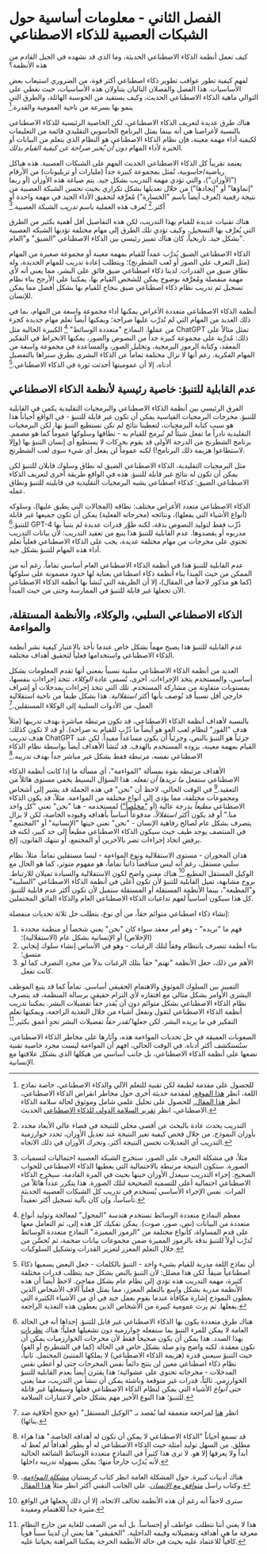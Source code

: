 # الفصل الثاني - معلومات أساسية حول الشبكات العصبية للذكاء الاصطناعي

كيف تعمل أنظمة الذكاء الاصطناعي الحديثة، وما الذي قد نشهده في الجيل القادم من هذه الأنظمة؟

لفهم كيفية تطور عواقب تطوير ذكاء اصطناعي أكثر قوة، من الضروري استيعاب بعض الأساسيات. هذا الفصل والفصلان التاليان يتناولان هذه الأساسيات، حيث نغطي على التوالي ماهية الذكاء الاصطناعي الحديث، وكيف يستفيد من الحوسبة الهائلة، والطرق التي ينمو بها بسرعة من ناحية العمومية والقدرة.[^1]

هناك طرق عديدة لتعريف الذكاء الاصطناعي، لكن الخاصية الرئيسية للذكاء الاصطناعي بالنسبة لأغراضنا هي أنه بينما يمثل البرنامج الحاسوبي التقليدي قائمة من التعليمات لكيفية أداء مهمة معينة، فإن نظام الذكاء الاصطناعي هو النظام الذي يتعلم من البيانات أو الخبرة لأداء المهام *دون أن يُخبر صراحة عن كيفية القيام بذلك.*

يعتمد تقريباً كل الذكاء الاصطناعي الحديث المهم على الشبكات العصبية. هذه هياكل رياضية/حاسوبية، تُمثل بمجموعة كبيرة جداً (مليارات أو تريليونات) من الأرقام ("الأوزان")، والتي تؤدي مهمة التدريب بشكل جيد. يتم صياغة هذه الأوزان (أو ربما "إنماؤها" أو "إيجادها") من خلال تعديلها بشكل تكراري بحيث تحسن الشبكة العصبية من نتيجة رقمية (تُعرف أيضاً باسم "الخسارة") مُعرَّفة لتحقيق الأداء الجيد في مهمة واحدة أو أكثر.[^2] تُعرف هذه العملية باسم *تدريب* الشبكة العصبية.[^3]

هناك تقنيات عديدة للقيام بهذا التدريب، لكن هذه التفاصيل أقل أهمية بكثير من الطرق التي يُعرَّف بها التسجيل، وكيف تؤدي تلك الطرق إلى مهام مختلفة تؤديها الشبكة العصبية بشكل جيد. تاريخياً، كان هناك تمييز رئيسي بين الذكاء الاصطناعي "الضيق" و"العام".

الذكاء الاصطناعي الضيق يُدرَّب عمداً للقيام بمهمة معينة أو مجموعة صغيرة من المهام (مثل التعرف على الصور أو لعب الشطرنج)؛ ويتطلب إعادة تدريب للمهام الجديدة، وله نطاق ضيق من القدرات. لدينا ذكاء اصطناعي ضيق فائق على البشر، مما يعني أنه لأي مهمة منفصلة ومُعرَّفة بوضوح يمكن للشخص القيام بها، يمكننا على الأرجح بناء نظام تسجيل ثم تدريب نظام ذكاء اصطناعي ضيق بنجاح للقيام بها بشكل أفضل مما يمكن للإنسان.

أنظمة الذكاء الاصطناعي متعددة الأغراض يمكنها أداء مجموعة واسعة من المهام، بما في ذلك العديد من المهام التي لم تُدرَّب عليها صراحة؛ ويمكنها أيضاً تعلم مهام جديدة كجزء من عملها. النماذج "متعددة الوسائط" [^4] الكبيرة الحالية مثل ChatGPT تمثل مثالاً على ذلك: مُدرَّبة على مجموعة كبيرة جداً من النصوص والصور، يمكنها الانخراط في التفكير المعقد، وكتابة الرموز البرمجية، وتحليل الصور، والمساعدة في مجموعة واسعة من المهام الفكرية. رغم أنها لا تزال مختلفة تماماً عن الذكاء البشري بطرق سنراها بالتفصيل أدناه، إلا أن عموميتها أحدثت ثورة في الذكاء الاصطناعي.[^5]

## عدم القابلية للتنبؤ: خاصية رئيسية لأنظمة الذكاء الاصطناعي

الفرق الرئيسي بين أنظمة الذكاء الاصطناعي والبرمجيات التقليدية يكمن في القابلية للتنبؤ. مخرجات البرمجيات القياسية يمكن أن تكون غير قابلة للتنبؤ - في الواقع أحياناً هذا هو سبب كتابة البرمجيات، لتعطينا نتائج لم نكن نستطيع التنبؤ بها. لكن البرمجيات التقليدية نادراً ما تفعل شيئاً لم تُبرمج للقيام به - نطاقها وسلوكها عموماً كما هو مصمم. برنامج الشطرنج من الدرجة الأولى قد يقوم بحركات لا يستطيع أي إنسان التنبؤ بها (وإلا لاستطاعوا هزيمة ذلك البرنامج!) لكنه عموماً لن يفعل أي شيء سوى لعب الشطرنج.

مثل البرمجيات التقليدية، الذكاء الاصطناعي الضيق له نطاق وسلوك قابلان للتنبؤ لكن يمكن أن تكون له نتائج غير قابلة للتنبؤ. هذه في الواقع طريقة أخرى لتعريف الذكاء الاصطناعي الضيق: كذكاء اصطناعي يشبه البرمجيات التقليدية في قابليته للتنبؤ ونطاق عمله.

الذكاء الاصطناعي متعدد الأغراض مختلف: نطاقه (المجالات التي يطبق عليها)، وسلوكه (أنواع الأشياء التي يفعلها)، ونتائجه (مخرجاته الفعلية) يمكن أن تكون جميعها غير قابلة للتنبؤ.[^6] GPT-4 دُرِّب فقط لتوليد النصوص بدقة، لكنه طوَّر قدرات عديدة لم يتنبأ بها مدربوه أو يقصدوها. عدم القابلية للتنبؤ هذا ينبع من تعقيد التدريب: لأن بيانات التدريب تحتوي على مخرجات من مهام مختلفة عديدة، يجب على الذكاء الاصطناعي فعلياً تعلم أداء هذه المهام للتنبؤ بشكل جيد.

عدم القابلية للتنبؤ هذا في أنظمة الذكاء الاصطناعي العام أساسي تماماً. رغم أنه من الممكن من حيث المبدأ بناء أنظمة ذكاء اصطناعي بعناية لها حدود مضمونة على سلوكها (كما هو مذكور لاحقاً في المقال)، إلا أن الطريقة التي تُنشأ بها أنظمة الذكاء الاصطناعي الآن تجعلها غير قابلة للتنبؤ في الممارسة وحتى من حيث المبدأ.

## الذكاء الاصطناعي السلبي، والوكلاء، والأنظمة المستقلة، والمواءمة

عدم القابلية للتنبؤ هذا يصبح مهماً بشكل خاص عندما نأخذ بالاعتبار كيفية نشر أنظمة الذكاء الاصطناعي واستخدامها فعلياً لتحقيق أهداف مختلفة.

العديد من أنظمة الذكاء الاصطناعي سلبية نسبياً بمعنى أنها تقدم المعلومات بشكل أساسي، والمستخدم يتخذ الإجراءات. أخرى، تُسمى عادة *الوكلاء*، تتخذ إجراءات بنفسها، بمستويات متفاوتة من مشاركة المستخدم. تلك التي تتخذ إجراءات بمدخلات أو إشراف خارجي أقل نسبياً قد تُوصف بأنها أكثر *استقلالية*. هذا يشكل طيفاً من ناحية استقلالية العمل، من الأدوات السلبية إلى الوكلاء المستقلين.[^7]

بالنسبة لأهداف أنظمة الذكاء الاصطناعي، قد تكون مرتبطة مباشرة بهدف تدريبها (مثلاً هدف "الفوز" لنظام لعب الغو هو أيضاً ما دُرِّب للقيام به صراحة). أو قد لا تكون كذلك: هدف تدريب ChatGPT جزئياً هو التنبؤ بالنص، وجزئياً أن يكون مساعداً مفيداً. لكن عند القيام بمهمة معينة، يزوده المستخدم بالهدف. قد تُنشأ الأهداف أيضاً بواسطة نظام الذكاء الاصطناعي نفسه، مرتبطة فقط بشكل غير مباشر جداً بهدف تدريبه.[^8]

الأهداف مرتبطة بقوة بمسألة "المواءمة"، أي مسألة ما إذا كانت أنظمة الذكاء الاصطناعي ستفعل *ما نريدها أن تفعله*. هذا السؤال البسيط يخفي مستوى هائلاً من التعقيد.[^9] في الوقت الحالي، لاحظ أن "نحن" في هذه الجملة قد يشير إلى أشخاص ومجموعات مختلفة، مما يؤدي إلى أنواع مختلفة من المواءمة. مثلاً، قد يكون الذكاء الاصطناعي *مطيعاً* بدرجة عالية (أو ["مخلصاً"](https://arxiv.org/abs/2003.11157)) لمستخدمه - هنا "نحن" تعني "كل واحد منا." أو قد يكون أكثر *استقلالاً*، مدفوعاً أساساً بأهدافه وقيوده الخاصة، لكن لا يزال يتصرف بشكل عام لصالح رفاهية الإنسان - "نحن" تعني حينها "الإنسانية" أو "المجتمع." في المنتصف يوجد طيف حيث سيكون الذكاء الاصطناعي مطيعاً إلى حد كبير، لكنه قد يرفض اتخاذ إجراءات تضر بالآخرين أو المجتمع، أو تنتهك القانون، إلخ.

هذان المحوران - مستوى الاستقلالية ونوع المواءمة - ليسا مستقلين تماماً. مثلاً، نظام سلبي مستقل، رغم أنه ليس متناقضاً ذاتياً تماماً، هو مفهوم متوتر، كما هو الحال مع الوكيل المستقل المطيع.[^10] هناك معنى واضح لكون الاستقلالية والسيادة تميلان للارتباط. بروح مشابهة، تميل القابلية للتنبؤ لأن تكون أعلى في أنظمة الذكاء الاصطناعي "السلبية" و"المطيعة"، بينما الأنظمة المستقلة أو المستقلة ستميل لأن تكون أكثر عدم قابلية للتنبؤ. كل هذا سيكون أساسياً لفهم تداعيات الذكاء الاصطناعي العام والذكاء الفائق المحتملين.

إنشاء ذكاء اصطناعي متوائم حقاً، من أي نوع، يتطلب حل ثلاثة تحديات منفصلة:

1. فهم ما "نريده" - وهو أمر معقد سواء كان "نحن" يعني شخصاً أو منظمة محددة (الإخلاص) أو الإنسانية بشكل عام (الاستقلالية)؛
2. بناء أنظمة تتصرف بانتظام وفقاً لتلك الرغبات - وهو في الأساس إنشاء سلوك إيجابي متسق؛
3. الأهم من ذلك، جعل الأنظمة "تهتم" حقاً بتلك الرغبات بدلاً من مجرد التصرف كما لو كانت تفعل.

التمييز بين السلوك الموثوق والاهتمام الحقيقي أساسي. تماماً كما قد يتبع الموظف البشري الأوامر بشكل مثالي مع افتقاره لأي التزام حقيقي برسالة المنظمة، قد يتصرف نظام الذكاء الاصطناعي بشكل متوائم دون أن يُقدر حقاً تفضيلات البشر. يمكننا تدريب أنظمة الذكاء الاصطناعي لتقول وتفعل أشياء من خلال التغذية الراجعة، ويمكنها تعلم التفكير في ما يريده البشر. لكن جعلها *تُقدر حقاً* تفضيلات البشر تحدٍ أعمق بكثير.[^11]

الصعوبات العميقة في حل تحديات المواءمة هذه، وآثارها على مخاطر الذكاء الاصطناعي، ستُستكشف أكثر أدناه. في الوقت الحالي، افهم أن المواءمة ليست مجرد خاصية تقنية نضعها على أنظمة الذكاء الاصطناعي، بل جانب أساسي من هيكلها الذي يشكل علاقتها مع الإنسانية.


[^1]: للحصول على مقدمة لطيفة لكن تقنية للتعلم الآلي والذكاء الاصطناعي، خاصة نماذج اللغة، انظر [هذا الموقع.](https://mark-riedl.medium.com/a-very-gentle-introduction-to-large-language-models-without-the-hype-5f67941fa59e) لمقدمة حديثة أخرى حول مخاطر انقراض الذكاء الاصطناعي، انظر [هذا المقال.](https://www.thecompendium.ai/) للحصول على تحليل علمي شامل وموثوق لحالة سلامة الذكاء الاصطناعي، انظر [تقرير السلامة الدولي للذكاء الاصطناعي](https://arxiv.org/abs/2501.17805) الحديث.

[^2]: التدريب يحدث عادة بالبحث عن أقصى محلي للنتيجة في فضاء عالي الأبعاد محدد بأوزان النموذج. من خلال فحص كيفية تغير النتيجة عند تعديل الأوزان، تحدد خوارزمية التدريب أي التعديلات تحسن النتيجة أكثر، وتحرك الأوزان في ذلك الاتجاه.

[^3]: مثلاً، في مشكلة التعرف على الصور، ستخرج الشبكة العصبية احتماليات لتسميات الصورة. ستكون النتيجة مرتبطة بالاحتمالية التي يعطيها الذكاء الاصطناعي للجواب الصحيح. إجراء التدريب سيعدل الأوزان حينها بحيث في المرة القادمة، سيخرج الذكاء الاصطناعي احتمالية أعلى للتسمية الصحيحة لتلك الصورة. هذا يتكرر عدداً هائلاً من المرات. نفس الإجراء الأساسي يُستخدم في تدريب كل الشبكات العصبية الحديثة تأساساً، وإن كان بآلية تسجيل أكثر تعقيداً.

[^4]: معظم النماذج متعددة الوسائط تستخدم هندسة "المحول" لمعالجة وتوليد أنواع متعددة من البيانات (نص، صور، صوت). يمكن تفكيك كل هذه إلى، ثم التعامل معها على قدم المساواة، كأنواع مختلفة من "الرموز المميزة." النماذج متعددة الوسائط تُدرَّب أولاً للتنبؤ بدقة بالرموز المميزة ضمن مجموعات بيانات ضخمة، ثم تُحسَّن من خلال التعلم المعزز لتعزيز القدرات وتشكيل السلوكيات.

[^5]: أن نماذج اللغة مدربة للقيام بشيء واحد - التنبؤ بالكلمات - جعل البعض يسميها ذكاءً اصطناعياً ضيقاً. لكن هذا مضلل: لأن التنبؤ بالنص بشكل جيد يتطلب قدرات مختلفة كثيرة، مهمة التدريب هذه تؤدي إلى نظام عام بشكل مفاجئ. لاحظ أيضاً أن هذه الأنظمة مدربة بشكل واسع بالتعلم المعزز، مما يمثل فعلياً آلاف الأشخاص الذين يعطون النموذج إشارة مكافأة عندما يقوم بعمل جيد في أي من الأشياء الكثيرة التي يفعلها. ثم يرث عمومية كبيرة من الأشخاص الذين يعطون هذه التغذية الراجعة.

[^6]: هناك طرق متعددة يكون بها الذكاء الاصطناعي غير قابل للتنبؤ. إحداها أنه في الحالة العامة لا يمكن للمرء التنبؤ بما ستفعله خوارزمية دون تشغيلها فعلياً؛ هناك [نظريات](https://arxiv.org/abs/1310.3225) بهذا الصدد. هذا يمكن أن يكون صحيحاً فقط لأن مخرجات الخوارزميات يمكن أن تكون معقدة. لكنه واضح وذو صلة بشكل خاص في الحالة (كما في الشطرنج أو الغو) حيث التنبؤ سيعني قدرة (هزيمة الذكاء الاصطناعي) لا يملكها المتنبئ المحتمل. ثانياً، نظام ذكاء اصطناعي معين لن ينتج دائماً نفس المخرجات حتى لو أعطي نفس المدخلات - مخرجاته تحتوي على عشوائية؛ هذا يقترن أيضاً بعدم القابلية للتنبؤ الخوارزمي. ثالثاً، قدرات غير متوقعة وناشئة يمكن أن تنشأ من التدريب، مما يعني حتى *أنواع* الأشياء التي يمكن لنظام الذكاء الاصطناعي فعلها وسيفعلها غير قابلة للتنبؤ؛ هذا النوع الأخير مهم بشكل خاص لاعتبارات السلامة.

[^7]: انظر [هنا](https://arxiv.org/abs/2502.02649) لمراجعة متعمقة لما يُقصد بـ "الوكيل المستقل" (مع حجج أخلاقية ضد بنائها).

[^8]: قد تسمع أحياناً "الذكاء الاصطناعي لا يمكن أن تكون له أهدافه الخاصة." هذا هراء مطلق. من السهل توليد أمثلة حيث الذكاء الاصطناعي له أو يطور أهدافاً لم تُعط له أبداً ولا يعرفها إلا هو. لا ترى هذا كثيراً في النماذج متعددة الوسائط الشائعة الحالية لأنه يُدرَّب خارجاً منها؛ يمكن بسهولة تدريبه داخلها.

[^9]: هناك أدبيات كبيرة. حول المشكلة العامة انظر كتاب كريستيان [*مشكلة المواءمة*](https://www.amazon.com/Alignment-Problem-Machine-Learning-Values/dp/0393635821)، وكتاب راسل [*متوافق مع الإنسان*](https://www.amazon.com/Human-Compatible-Artificial-Intelligence-Problem/dp/0525558616). على الجانب التقني أكثر انظر مثلاً [هذا المقال](https://arxiv.org/abs/2209.00626).

[^10]: سنرى لاحقاً أنه رغم أن هذه الأنظمة تخالف الاتجاه، إلا أن ذلك يجعلها في الواقع مثيرة جداً للاهتمام ومفيدة.

[^11]: هذا لا يعني أننا نتطلب عواطف أو إحساساً. بل أنه من الصعب للغاية من خارج النظام معرفة ما هي أهدافه وتفضيلاته وقيمه الداخلية. "الحقيقي" هنا يعني أن لدينا سبباً قوياً كافياً للاعتماد عليه بحيث في حالة الأنظمة الحرجة يمكننا المراهنة بحياتنا عليه.
